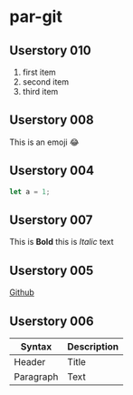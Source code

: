 # par-git
## Userstory 010
1. first item
2. second item
3. third item
## Userstory 008
This is an emoji :joy:
## Userstory 004
```javascript
let a = 1;
```
## Userstory 007
This is **Bold** this is *Italic* text
## Userstory 005
[Github](http://www.github.com)
## Userstory 006
| Syntax      | Description |
| ----------- | ----------- |
| Header      | Title       |
| Paragraph   | Text        |

